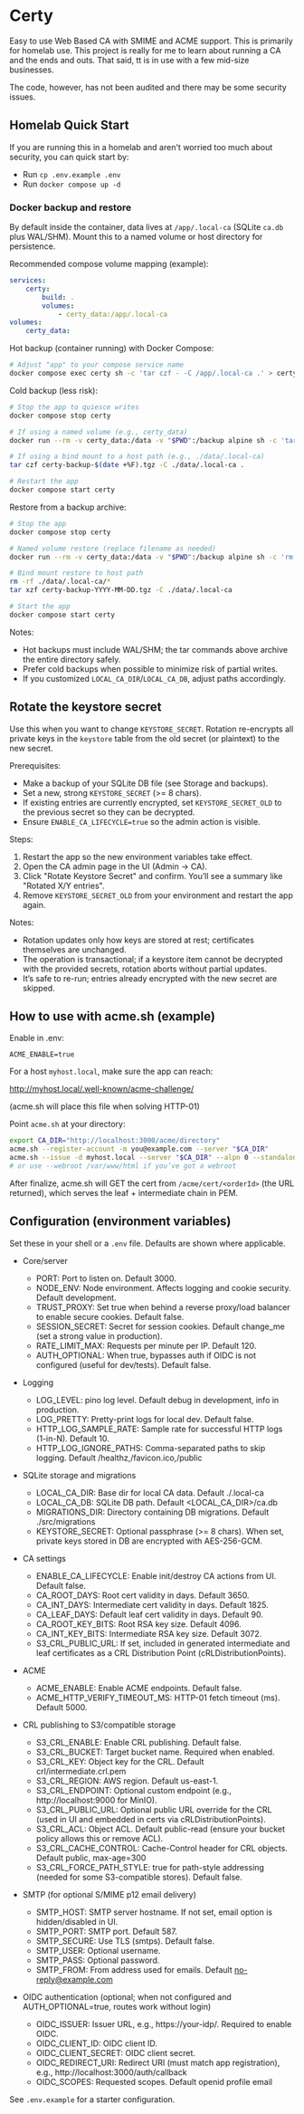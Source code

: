 # Certy

Easy to use Web Based CA with SMIME and ACME support.  This is primarily for homelab use.  This project is really for me to learn about running a CA and the ends and outs.  That said, tt is in use with a few mid-size businesses.  

The code, however, has not been audited and there may be some security issues.

## Homelab Quick Start

If you are running this in a homelab and aren't worried too much about security, you can quick start by:

- Run `cp .env.example .env`
- Run `docker compose up -d`

### Docker backup and restore

By default inside the container, data lives at `/app/.local-ca` (SQLite `ca.db` plus WAL/SHM). Mount this to a named volume or host directory for persistence.

Recommended compose volume mapping (example):

```yaml
services:
	certy:
		build: .
		volumes:
			- certy_data:/app/.local-ca
volumes:
	certy_data:
```

Hot backup (container running) with Docker Compose:

```bash
# Adjust "app" to your compose service name
docker compose exec certy sh -c 'tar czf - -C /app/.local-ca .' > certy-backup-$(date +%F).tgz
```

Cold backup (less risk):

```bash
# Stop the app to quiesce writes
docker compose stop certy

# If using a named volume (e.g., certy_data)
docker run --rm -v certy_data:/data -v "$PWD":/backup alpine sh -c 'tar czf /backup/certy-backup-$(date +%F).tgz -C /data .'

# If using a bind mount to a host path (e.g., ./data/.local-ca)
tar czf certy-backup-$(date +%F).tgz -C ./data/.local-ca .

# Restart the app
docker compose start certy
```

Restore from a backup archive:

```bash
# Stop the app
docker compose stop certy

# Named volume restore (replace filename as needed)
docker run --rm -v certy_data:/data -v "$PWD":/backup alpine sh -c 'rm -rf /data/* && tar xzf /backup/certy-backup-YYYY-MM-DD.tgz -C /data'

# Bind mount restore to host path
rm -rf ./data/.local-ca/*
tar xzf certy-backup-YYYY-MM-DD.tgz -C ./data/.local-ca

# Start the app
docker compose start certy
```

Notes:

- Hot backups must include WAL/SHM; the tar commands above archive the entire directory safely.
- Prefer cold backups when possible to minimize risk of partial writes.
- If you customized `LOCAL_CA_DIR`/`LOCAL_CA_DB`, adjust paths accordingly.

## Rotate the keystore secret

Use this when you want to change `KEYSTORE_SECRET`. Rotation re-encrypts all private keys in the `keystore` table from the old secret (or plaintext) to the new secret.

Prerequisites:

- Make a backup of your SQLite DB file (see Storage and backups).
- Set a new, strong `KEYSTORE_SECRET` (>= 8 chars).
- If existing entries are currently encrypted, set `KEYSTORE_SECRET_OLD` to the previous secret so they can be decrypted.
- Ensure `ENABLE_CA_LIFECYCLE=true` so the admin action is visible.

Steps:

1. Restart the app so the new environment variables take effect.
2. Open the CA admin page in the UI (Admin → CA).
3. Click "Rotate Keystore Secret" and confirm. You’ll see a summary like "Rotated X/Y entries".
4. Remove `KEYSTORE_SECRET_OLD` from your environment and restart the app again.

Notes:

- Rotation updates only how keys are stored at rest; certificates themselves are unchanged.
- The operation is transactional; if a keystore item cannot be decrypted with the provided secrets, rotation aborts without partial updates.
- It’s safe to re-run; entries already encrypted with the new secret are skipped.

## How to use with acme.sh (example)

Enable in .env:

`ACME_ENABLE=true`

For a host `myhost.local`, make sure the app can reach:

http://myhost.local/.well-known/acme-challenge/<token>

(acme.sh will place this file when solving HTTP-01)

Point `acme.sh` at your directory:

```bash
export CA_DIR="http://localhost:3000/acme/directory"
acme.sh --register-account -m you@example.com --server "$CA_DIR"
acme.sh --issue -d myhost.local --server "$CA_DIR" --alpn 0 --standalone
# or use --webroot /var/www/html if you’ve got a webroot
```

After finalize, acme.sh will GET the cert from `/acme/cert/<orderId>` (the URL returned), which serves the leaf + intermediate chain in PEM.

## Configuration (environment variables)

Set these in your shell or a `.env` file. Defaults are shown where applicable.

- Core/server
	- PORT: Port to listen on. Default 3000.
	- NODE_ENV: Node environment. Affects logging and cookie security. Default development.
	- TRUST_PROXY: Set true when behind a reverse proxy/load balancer to enable secure cookies. Default false.
	- SESSION_SECRET: Secret for session cookies. Default change_me (set a strong value in production).
	- RATE_LIMIT_MAX: Requests per minute per IP. Default 120.
	- AUTH_OPTIONAL: When true, bypasses auth if OIDC is not configured (useful for dev/tests). Default false.

- Logging
	- LOG_LEVEL: pino log level. Default debug in development, info in production.
	- LOG_PRETTY: Pretty-print logs for local dev. Default false.
	- HTTP_LOG_SAMPLE_RATE: Sample rate for successful HTTP logs (1-in-N). Default 10.
	- HTTP_LOG_IGNORE_PATHS: Comma-separated paths to skip logging. Default /healthz,/favicon.ico,/public

- SQLite storage and migrations
	- LOCAL_CA_DIR: Base dir for local CA data. Default ./.local-ca
	- LOCAL_CA_DB: SQLite DB path. Default <LOCAL_CA_DIR>/ca.db
	- MIGRATIONS_DIR: Directory containing DB migrations. Default ./src/migrations
	- KEYSTORE_SECRET: Optional passphrase (>= 8 chars). When set, private keys stored in DB are encrypted with AES-256-GCM.

- CA settings
	- ENABLE_CA_LIFECYCLE: Enable init/destroy CA actions from UI. Default false.
	- CA_ROOT_DAYS: Root cert validity in days. Default 3650.
	- CA_INT_DAYS: Intermediate cert validity in days. Default 1825.
	- CA_LEAF_DAYS: Default leaf cert validity in days. Default 90.
	- CA_ROOT_KEY_BITS: Root RSA key size. Default 4096.
	- CA_INT_KEY_BITS: Intermediate RSA key size. Default 3072.
	- S3_CRL_PUBLIC_URL: If set, included in generated intermediate and leaf certificates as a CRL Distribution Point (cRLDistributionPoints).

- ACME
	- ACME_ENABLE: Enable ACME endpoints. Default false.
	- ACME_HTTP_VERIFY_TIMEOUT_MS: HTTP-01 fetch timeout (ms). Default 5000.

- CRL publishing to S3/compatible storage
	- S3_CRL_ENABLE: Enable CRL publishing. Default false.
	- S3_CRL_BUCKET: Target bucket name. Required when enabled.
	- S3_CRL_KEY: Object key for the CRL. Default crl/intermediate.crl.pem
	- S3_CRL_REGION: AWS region. Default us-east-1.
	- S3_CRL_ENDPOINT: Optional custom endpoint (e.g., http://localhost:9000 for MinIO).
	- S3_CRL_PUBLIC_URL: Optional public URL override for the CRL (used in UI and embedded in certs via cRLDistributionPoints).
	- S3_CRL_ACL: Object ACL. Default public-read (ensure your bucket policy allows this or remove ACL).
	- S3_CRL_CACHE_CONTROL: Cache-Control header for CRL objects. Default public, max-age=300
	- S3_CRL_FORCE_PATH_STYLE: true for path-style addressing (needed for some S3-compatible stores). Default false.

- SMTP (for optional S/MIME p12 email delivery)
	- SMTP_HOST: SMTP server hostname. If not set, email option is hidden/disabled in UI.
	- SMTP_PORT: SMTP port. Default 587.
	- SMTP_SECURE: Use TLS (smtps). Default false.
	- SMTP_USER: Optional username.
	- SMTP_PASS: Optional password.
	- SMTP_FROM: From address used for emails. Default no-reply@example.com

- OIDC authentication (optional; when not configured and AUTH_OPTIONAL=true, routes work without login)
	- OIDC_ISSUER: Issuer URL, e.g., https://your-idp/. Required to enable OIDC.
	- OIDC_CLIENT_ID: OIDC client ID.
	- OIDC_CLIENT_SECRET: OIDC client secret.
	- OIDC_REDIRECT_URI: Redirect URI (must match app registration), e.g., http://localhost:3000/auth/callback
	- OIDC_SCOPES: Requested scopes. Default openid profile email

See `.env.example` for a starter configuration.